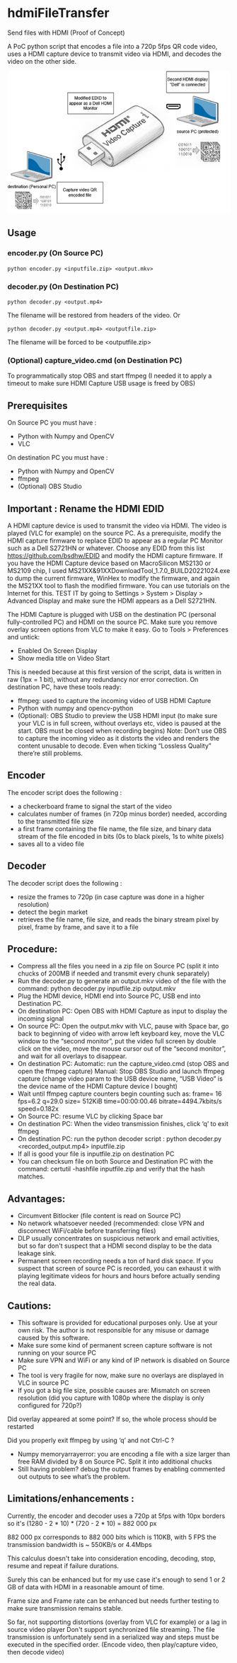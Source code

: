 # hdmiFileTransfer
Send files with HDMI (Proof of Concept)

A PoC python script that encodes a file into a 720p 5fps QR code video, uses a HDMI capture device to transmit video via HDMI, and decodes the video on the other side.

![Sketch](https://raw.githubusercontent.com/yesyesno8/hdmiFileTransfer/refs/heads/main/sketch.png)

## Usage
### encoder.py (On Source PC)
```
python encoder.py <inputfile.zip> <output.mkv>
```
### decoder.py (On Destination PC)
```
python decoder.py <output.mp4>
```
The filename will be restored from headers of the video. Or
```
python decoder.py <output.mp4> <outputfile.zip>
```
The filename will be forced to be <outputfile.zip>

### (Optional) capture_video.cmd (on Destination PC)
To programmatically stop OBS and start ffmpeg (I needed it to apply a timeout to make sure HDMI Capture USB usage is freed by OBS)

## Prerequisites
On Source PC you must have :
- Python with Numpy and OpenCV
- VLC

On destination PC you must have :
- Python with Numpy and OpenCV
- ffmpeg
- (Optional) OBS Studio

## Important : Rename the HDMI EDID
A HDMI capture device is used to transmit the video via HDMI.
The video is played (VLC for example) on the source PC.
As a prerequisite, modify the HDMI capture firmware to replace EDID to appear as a regular PC Monitor such as a Dell S2721HN or whatever.
Choose any EDID from this list https://github.com/bsdhw/EDID and modify the HDMI capture firmware.
If you have the HDMI Capture device based on MacroSilicon MS2130 or MS2109 chip, I used MS21XX&91XXDownloadTool_1.7.0_BUILD20221024.exe to dump the current firmware, WinHex to modify the firmware, and again the MS21XX tool to flash the modified firmware.
You can use tutorials on the Internet for this.
TEST IT by going to Settings > System > Display > Advanced Display and make sure the HDMI appears as a Dell S2721HN.

The HDMI Capture is plugged with USB on the destination PC (personal fully-controlled PC) and HDMI on the source PC.
Make sure you remove overlay screen options from VLC to make it easy.
Go to Tools > Preferences and untick:
-	Enabled On Screen Display
-	Show media title on Video Start


This is needed because at this first version of the script, data is written in raw (1px = 1 bit), without any redundancy nor error correction.
On destination PC, have these tools ready:
-	ffmpeg: used to capture the incoming video of USB HDMI Capture
-	Python with numpy and opencv-python
-	(Optional): OBS Studio to preview the USB HDMI input (to make sure your VLC is in full screen, without overlays etc, video is paused at the start. OBS must be closed when recording begins)
Note: Don’t use OBS to capture the incoming video as it distorts the video and renders the content unusable to decode. Even when ticking “Lossless Quality” there’re still problems.

## Encoder
The encoder script does the following :
- a checkerboard frame to signal the start of the video
- calculates number of frames (in 720p minus border) needed, according to the transmitted file size
- a first frame containing the file name, the file size, and binary data stream of the file encoded in bits (0s to black pixels, 1s to white pixels)
- saves all to a video file

## Decoder
The decoder script does the following :
- resize the frames to 720p (in case capture was done in a higher resolution)
- detect the begin market
- retrieves the file name, file size, and reads the binary stream pixel by pixel, frame by frame, and save it to a file


## Procedure:
-	Compress all the files you need in a zip file on Source PC (split it into chucks of 200MB if needed and transmit every chunk separately)
-	Run the decoder.py to generate an output.mkv video of the file with the command:
python decoder.py inputfile.zip output.mkv
-	Plug the HDMI device, HDMI end into Source PC, USB end into Destination PC.
-	On destination PC: Open OBS with HDMI Capture as input to display the incoming signal
-	On source PC: Open the output.mkv with VLC, pause with Space bar, go back to beginning of video with arrow left keyboard key, move the VLC window to the “second monitor”, put the video full screen by double click on the video, move the mouse cursor out of the “second monitor”, and wait for all overlays to disappear.
-	On destination PC: 
Automatic: run the capture_video.cmd (stop OBS and open the ffmpeg capture)
Manual: Stop OBS Studio and launch ffmpeg capture (change video param to the USB device name, “USB Video” is the device name of the HDMI Capture device I bought)
-	Wait until ffmpeg capture counters begin counting such as:
frame=	16	fps=6.2	q=29.0	size=	512KiB	time=00:00:00.46	bitrate=4494.7kbits/s	speed=0.182x
-	On Source PC: resume VLC by clicking Space bar
-	On destination PC: When the video transmission finishes, click ‘q’ to exit ffmpeg
-	On destination PC: run the python decoder script :
python decoder.py <recorded_output.mp4> inputfile.zip
-	If all is good your file is inputfile.zip on destination PC
-	You can checksum file on both Source and Destination PC with the command:
certutil -hashfile inputfile.zip
and verify that the hash matches.

## Advantages:
-	Circumvent Bitlocker (file content is read on Source PC)
-	No network whatsoever needed (recommended: close VPN and disconnect WiFi/cable before transferring files)
-	DLP usually concentrates on suspicious network and email activities, but so far don't suspect that a HDMI second display to be the data leakage sink.
-	Permanent screen recording needs a ton of hard disk space. If you suspect that screen of source PC is recorded, you can exhaust it with playing legitimate videos for hours and hours before actually sending the real data.

## Cautions:
- This software is provided for educational purposes only. Use at your own risk. The author is not responsible for any misuse or damage caused by this software.
-	Make sure some kind of permanent screen capture software is not running on your source PC
-	Make sure VPN and WiFi or any kind of IP network is disabled on Source PC
-	The tool is very fragile for now, make sure no overlays are displayed in VLC in source PC
-	If you got a big file size, possible causes are:
Mismatch on screen resolution (did you capture with 1080p where the display is only configured for 720p?)

Did overlay appeared at some point? If so, the whole process should be restarted

Did you properly exit ffmpeg by using ‘q’ and not Ctrl-C ?

-	Numpy memoryarrayerror: you are encoding a file with a size larger than free RAM divided by 8 on Source PC. Split it into additional chucks
-	Still having problem? debug the output frames by enabling commented out outputs to see what’s the problem.

## Limitations/enhancements :
Currently, the encoder and decoder uses a 720p at 5fps with 10px borders so it's (1280 - 2 * 10) * (720 - 2 * 10) = 882 000 px

882 000 px corresponds to 882 000 bits which is 110KB, with 5 FPS the transmission bandwidth is ~ 550KB/s or 4.4Mbps

This calculus doesn't take into consideration encoding, decoding, stop, resume and repeat if failure durations.

Surely this can be enhanced but for my use case it's enough to send 1 or 2 GB of data with HDMI in a reasonable amount of time.

Frame size and Frame rate can be enhanced but needs further testing to make sure transmission remains stable.

So far, not supporting distortions (overlay from VLC for example) or a lag in source video player
Don't support synchronized file streaming. The file transmission is unfortunately send in a serialized way and steps must be executed in the specified order. (Encode video, then play/capture video, then decode video)
